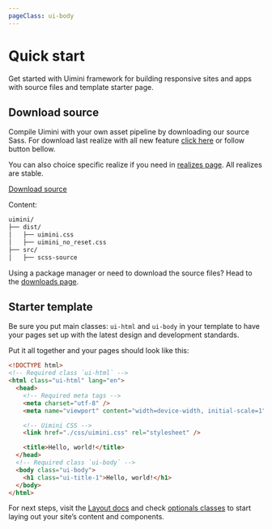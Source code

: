 ```yaml
---
pageClass: ui-body
---
```


# Quick start

Get started with Uimini framework for building responsive sites and apps with source files and template starter page.

## Download source

Compile Uimini with your own asset pipeline by downloading our source Sass. For download last realize with all new feature [click here](https://github.com/uimini/uimini/archive/master.zip) or follow button bellow.

You can also choice specific realize if you need in [realizes page](https://github.com/uimini/uimini/realizes). All realizes are stable.

<a class="ui-button isPrimary" href="https://github.com/uimini/uimini/archive/master.zip">Download source</a>

Content:

```bash
uimini/
├── dist/
│   ├── uimini.css
│   ├── uimini_no_reset.css
├── src/
│   ├── scss-source
```

Using a package manager or need to download the source files? Head to the [downloads page](/docs/download.html).

## Starter template

Be sure you put main classes: `ui-html` and `ui-body` in your template to have your pages set up with the latest design and development standards.

Put it all together and your pages should look like this:

```html
<!DOCTYPE html>
<!-- Required class `ui-html` -->
<html class="ui-html" lang="en">
  <head>
    <!-- Required meta tags -->
    <meta charset="utf-8" />
    <meta name="viewport" content="width=device-width, initial-scale=1" />

    <!-- Uimini CSS -->
    <link href="./css/uimini.css" rel="stylesheet" />

    <title>Hello, world!</title>
  </head>
  <!-- Required class `ui-body` -->
  <body class="ui-body">
    <h1 class="ui-title-1">Hello, world!</h1>
  </body>
</html>
```

For next steps, visit the [Layout docs](https://uimini.github.io/docs/docs/layout.html#introduction) and check [optionals classes](https://uimini.github.io/docs/docs/layout.html#optionals-classes) to start laying out your site’s content and components.

<!-- todo: Or check our official examples [here](#)  -->
